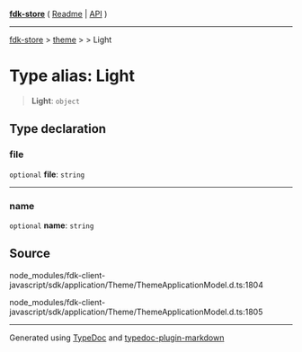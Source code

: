 [**fdk-store**](../../../README.md) ( [Readme](../../../README.md) \| [API](../../../API.md) )

---

[fdk-store](../../../API.md) > [theme](../../README.md) > [<internal>](../README.md) > Light

# Type alias: Light

> **Light**: `object`

## Type declaration

### file

`optional` **file**: `string`

---

### name

`optional` **name**: `string`

## Source

node_modules/fdk-client-javascript/sdk/application/Theme/ThemeApplicationModel.d.ts:1804

node_modules/fdk-client-javascript/sdk/application/Theme/ThemeApplicationModel.d.ts:1805

---

Generated using [TypeDoc](https://typedoc.org/) and [typedoc-plugin-markdown](https://www.npmjs.com/package/typedoc-plugin-markdown)
